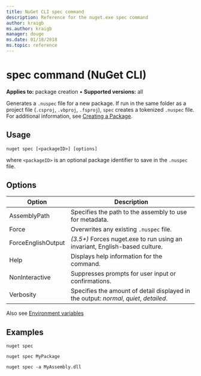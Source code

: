 ```yaml
---
title: NuGet CLI spec command
description: Reference for the nuget.exe spec command
author: kraigb
ms.author: kraigb
manager: douge
ms.date: 01/18/2018
ms.topic: reference
---
```


# spec command (NuGet CLI)

**Applies to:** package creation &bullet; **Supported versions:** all

Generates a `.nuspec` file for a new package. If run in the same folder as a project file (`.csproj`, `.vbproj`, `.fsproj`), `spec` creates a tokenized `.nuspec` file. For additional information, see [Creating a Package](../create-packages/creating-a-package.md).

## Usage

```cli
nuget spec [<packageID>] [options]
```

where `<packageID>` is an optional package identifier to save in the `.nuspec` file.

## Options

| Option | Description |
| --- | --- |
| AssemblyPath | Specifies the path to the assembly to use for metadata. |
| Force | Overwrites any existing `.nuspec` file. |
| ForceEnglishOutput | *(3.5+)* Forces nuget.exe to run using an invariant, English-based culture. |
| Help | Displays help information for the command. |
| NonInteractive | Suppresses prompts for user input or confirmations. |
| Verbosity | Specifies the amount of detail displayed in the output: *normal*, *quiet*, *detailed*. |

Also see [Environment variables](cli-ref-environment-variables.md)

## Examples

```cli
nuget spec

nuget spec MyPackage

nuget spec -a MyAssembly.dll
```
